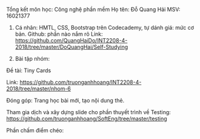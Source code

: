 Tổng kết môn học: Công nghệ phần mềm
Họ tên: Ðỗ Quang Hải
MSV: 16021377

1. Cá nhân:
HMTL, CSS, Bootstrap trên Codecademy, tự dánh giá: mức cơ bản.
Github: phần nào nắm rõ
Link: https://github.com/QuangHaiDo/INT2208-4-2018/tree/master/DoQuangHai/Self-Studying

2. Bài tập nhóm:

Đề tài: Tiny Cards

Link: https://github.com/truonganhhoang/INT2208-4-2018/tree/master/nhom-6 

Ðóng góp: Trang học bài mới, tạo nội dung thẻ.

Tham gia dịch và xây dựng slide cho phần thuyết trình về Testing:
https://github.com/truonganhhoang/SoftEng/tree/master/testing

Phần chấm điểm chéo:
